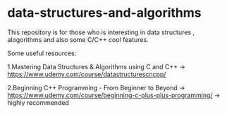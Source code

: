 # data-structures-and-algorithms

This repository is for those who is interesting in data structures , alogorithms and also some C/C++ cool features.

Some useful resources:

1.Mastering Data Structures & Algorithms using C and C++  -> https://www.udemy.com/course/datastructurescncpp/

2.Beginning C++ Programming - From Beginner to Beyond  -> https://www.udemy.com/course/beginning-c-plus-plus-programming/  -> highly recommended
